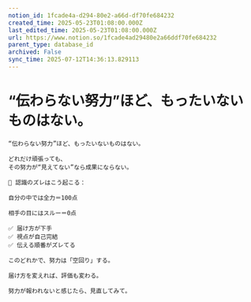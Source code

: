 ```yaml
---
notion_id: 1fcade4a-d294-80e2-a66d-df70fe684232
created_time: 2025-05-23T01:08:00.000Z
last_edited_time: 2025-05-23T01:08:00.000Z
url: https://www.notion.so/1fcade4ad29480e2a66ddf70fe684232
parent_type: database_id
archived: False
sync_time: 2025-07-12T14:36:13.829113
---
```


# “伝わらない努力”ほど、もったいないものはない。

```plain text
“伝わらない努力”ほど、もったいないものはない。

どれだけ頑張っても、
その努力が“見えてない”なら成果にならない。

🔄 認識のズレはこう起こる：

自分の中では全力＝100点

相手の目にはスルー＝0点

✅ 届け方が下手
✅ 視点が自己完結
✅ 伝える順番がズレてる

このどれかで、努力は「空回り」する。

届け方を変えれば、評価も変わる。

努力が報われないと感じたら、見直してみて。
```